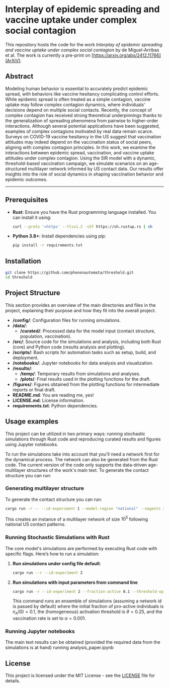 # Interplay of epidemic spreading and vaccine uptake under complex social contagion

This repository hosts the code for the work *Interplay of epidemic spreading and vaccine uptake under complex social contagion* by de Miguel-Arribas et al. The work is currently a pre-print on [https://arxiv.org/abs/2412.11766](ArXiV).

## Abstract

Modeling human behavior is essential to accurately predict epidemic spread, with behaviors like vaccine hesitancy complicating control efforts. While epidemic spread is often treated as a simple contagion, vaccine uptake may follow complex contagion dynamics, where individuals' decisions depend on multiple social contacts. Recently, the concept of complex contagion has received strong theoretical underpinnings thanks to the generalization of spreading phenomena from pairwise to higher-order interactions. Although several potential applications have been suggested, examples of complex contagions motivated by real data remain scarce. Surveys on COVID-19 vaccine hesitancy in the US suggest that vaccination attitudes may indeed depend on the vaccination status of social peers, aligning with complex contagion principles. In this work, we examine the interactions between epidemic spread, vaccination, and vaccine uptake attitudes under complex contagion. Using the SIR model with a dynamic, threshold-based vaccination campaign, we simulate scenarios on an age-structured multilayer network informed by US contact data. Our results offer insights into the role of social dynamics in shaping vaccination behavior and epidemic outcomes.

---

## Prerequisites

- **Rust**: Ensure you have the Rust programming language installed. You can install it using:
  ```bash
  curl --proto '=https' --tlsv1.2 -sSf https://sh.rustup.rs | sh
  ```
- **Python 3.8+**: Install dependencies using pip:
  ```bash
  pip install -r requirements.txt
  ```

## Installation
 ```bash
 git clone https://github.com/phononautomata/threshold.git
 cd threshold
 ```

## Project Structure

This section provides an overview of the main directories and files in the project, explaining their purpose and how they fit into the overall project.

- **/config/**: Configuration files for running simulations.
- **/data/**:
  - **/curated/**: Processed data for the model input (contact structure, population, vaccination).
- **/src/**: Source code for the simulations and analysis, including both Rust (core) and Python code (results analysis and plotting).
- **/scripts/**: Bash scripts for automation tasks such as setup, build, and deployment.
- **/notebooks/**: Jupyter notebooks for data analysis and visualization.
- **/results/**:
  - **/temp/**: Temporary results from simulations and analyses.
  - **/plots/**: Final results used in the plotting functions for the draft.
- **/figures/**: Figures obtained from the plotting functions for intermediate reports or final draft.
- **README.md**: You are reading me, yes!
- **LICENSE.md**: License information.
- **requirements.txt**: Python dependencies.

## Usage examples
This project can be utilized in two primary ways: running stochastic simulations through Rust code and reproducing curated results and figures using Jupyter notebooks.

To run the simulations take into account that you'll need a network first for the dynamical process. The network can also be generated from the Rust code. The current version of the code only supports the data-driven age-multilayer structures of the work's main text. To generate the contact structure you can run:

### Generating multilayer structure 
To generate the contact structure you can run:

```bash
cargo run -r -- --id-experiment 1 --model-region "national" --nagents 100000
```

This creates an instance of a multilayer network of size $10^5$ following national US contact patterns.


### Running Stochastic Simulations with Rust

The core model's simulations are performed by executing Rust code with specific flags. Here’s how to run a simulation:

1. **Run simulations under config file default**:
   ```bash
   cargo run --r --id-experiment 2
   ```

2. **Run simulations with input parameters from command line**
   ```bash
   cargo run -r --id-experiment 2 --fraction-active 0.1 --threshold-opinion 0.25 --rate-vaccination 0.001
   ```
   This command runs an ensemble of simulations (assuming a network id is passed by default) where the initial fraction of pro-active individuals is $n_A(0)=0.1$, the (homogeneous) activation threshold is $\theta=0.25$, and the vaccination rate is set to $\alpha=0.001$.

### Running Jupyter notebooks
The main text results can be obtained (provided the required data from the simulations is at hand) running analysis_paper.ipynb

## License
This project is licensed under the MIT License - see the [LICENSE](LICENSE) file for details.
